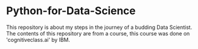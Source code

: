 # Python-for-Data-Science
This repository is about my steps in the journey of a budding Data Scientist.
The contents of this repository are from a course, this course was done on 'cognitiveclass.ai' by IBM.
